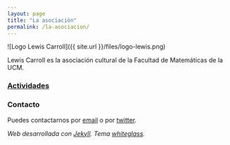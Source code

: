 ```yaml
---
layout: page
title: "La asociación"
permalink: /la-asociacion/
---
```


![Logo Lewis Carroll]({{ site.url }}/files/logo-lewis.png)

Lewis Carroll es la asociación cultural de la Facultad de Matemáticas de la UCM.

### [Actividades](/actividades/)

### Contacto

Puedes contactarnos por [email](mailto:lewiscarrollnoarmstrong@gmail.com) o por [twitter](https://twitter.com/lewiscarrollmat).


_Web desarrollada con [Jekyll](https://jekyllrb.com/). Tema [whiteglass](https://github.com/yous/whiteglass)._
